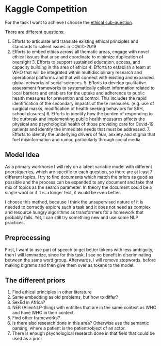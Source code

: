 # Kaggle Competition
For the task I want to achieve I choose the [ethical sub-question](https://www.kaggle.com/allen-institute-for-ai/CORD-19-research-challenge/tasks?taskId=563).

There are different questions:
   1. Efforts to articulate and translate existing ethical principles and standards to salient issues in COVID-2019
   2. Efforts to embed ethics across all thematic areas, engage with novel ethical issues that arise and coordinate to minimize duplication of oversight
    3. Efforts to support sustained education, access, and capacity building in the area of ethics
    4. Efforts to establish a team at WHO that will be integrated within multidisciplinary research and operational platforms and that will connect with existing and expanded global networks of social sciences.
    5. Efforts to develop qualitative assessment frameworks to systematically collect information related to local barriers and enablers for the uptake and adherence to public health measures for prevention and control. This includes the rapid identification of the secondary impacts of these measures. (e.g. use of surgical masks, modification of health seeking behaviors for SRH, school closures)
    6. Efforts to identify how the burden of responding to the outbreak and implementing public health measures affects the physical and psychological health of those providing care for Covid-19 patients and identify the immediate needs that must be addressed.
    7. Efforts to identify the underlying drivers of fear, anxiety and stigma that fuel misinformation and rumor, particularly through social media.


## Model Idea
As a primary workhorse I will rely on a latent variable model with different priors/queries, which are specific to each question, so there are at least 7 different topics.
I try to find documents which match the priors as good as possible and the process can be expanded to any document and take that mix of topics as the search parameter. In theory the document could be a single word or if it is a longer text, it would be even better. 

I choose this method, because I think the unsupervised nature of it is needed to correctly explore such a task and it does not need as complex and resource hungry algorithms as transformers for a homework that probably fails. Yet, I can still try something new and use some NLP practices.

## Preprocessing
First, I want to use part of speech to get better tokens with less ambiguity, then I will lemmatize, since for this task, I see no benefit in discriminating between the same word group. Afterwards, I will remove stopwords, before making bigrams and then give them over as tokens to the model.

## The different priors
1. Find ethical principles in other literature
2. Same embedding as old problems, but how to differ?
3. SexEd in Africa?
4. NER (AllenNLP-thing) with entitites that are in the same context as WHO and have WHO in their context. 
5. Find other frameworks?
6. Is there also research done in this area? Otherwise use the semantic parsing, where a patient is the patient/object of an actor.
7. There is enough psychological research done in that field that could be used as a prior 

